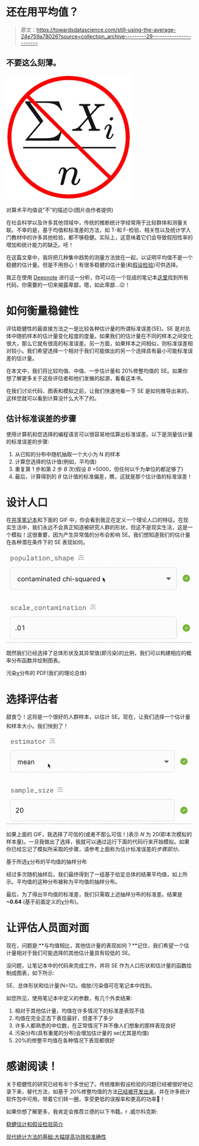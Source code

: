 # 还在用平均值？

> 原文：<https://towardsdatascience.com/still-using-the-average-24e759a78026?source=collection_archive---------29----------------------->

## 不要这么刻薄。

![](img/8b7f0359d9e8987a5922a7cdbbc56703.png)

对算术平均值说“不”的描述😉(图片由作者提供)

在社会科学以及许多其他领域中，传统的推断统计学经常用于比较群体和测量关联。不幸的是，基于均值和标准差的方法，如 T-和 F-检验、相关性以及统计学入门教材中的许多其他检验，都不够稳健。实际上，这意味着它们会导致假阳性率的增加和统计能力的缺乏。呸！

在这篇文章中，我将把几种集中趋势的测量方法放在一起，以证明平均值不是一个稳健的估计量。但是不用担心！有很多稳健的估计量(和[假设检验](https://joss.theoj.org/papers/10.21105/joss.02241))可供选择。

我正在使用 [Deepnote](https://deepnote.com/) 进行这一分析，你可以在一个现成的笔记本[这里](http://notebook)找到所有代码，你需要的一切来揭露卑鄙，嗯，如此卑鄙…😉！

# 如何衡量稳健性

评估稳健性的最直接方法之一是比较各种估计量的所谓标准误差(SE)。SE 是对总体中随机样本的估计量变化程度的度量。如果我们的估计量在不同的样本之间变化很大，那么它就有很高的标准误差。另一方面，如果样本之间相似，则标准误差相对较小。我们希望选择一个相对于我们可能做出的另一个选择具有最小可能标准误差的估计量。

在本文中，我们将比较均值、中值、一步估计量和 20%修整均值的 SE。如果你想了解更多关于这些评估者和他们发展的起源，看看这本书。

在我们讨论代码、图表和模拟之前，让我们快速地看一下 SE 是如何推导出来的，这样您就可以看到计算没什么大不了的。

## 估计标准误差的步骤

使用计算机和您选择的编程语言可以很容易地估算出标准误差。以下是测量估计量的标准误差的步骤:

1.  从已知的分布中随机抽取一个大小为 N 的样本
2.  计算您选择的估计值(例如，平均值)
3.  重复第 1 步和第 2 步 *B* 次(假设 *B* =5000，但任何以千为单位的都足够了)
4.  最后，计算得到的 *B* 估计值的标准偏差，瞧，这就是那个估计值的标准误差！

# 设计人口

在[共享笔记本](https://deepnote.com/@allan-campopiano/standarderror-TBgBG4MJQ6yU4NcTa_AH5w)和下面的 GIF 中，你会看到我正在定义一个理论人口的特征。在现实生活中，我们永远不会真正知道被研究人群的形状，但这不是现实生活，这是一个模拟！这很重要，因为产生异常值的分布会影响 SE。我们想知道我们的估计量在各种潜在条件下的 SE 表现如何。

![](img/6b26acc70e91996d9beea3fa4db112d3.png)

既然我们已经选择了总体形状及其异常值(即污染)的比例，我们可以构建相应的概率分布函数并绘制图表。

污染χ分布的 PDF(我们的理论总体)

# 选择评估者

甜食👌！这将是一个很好的人群样本，以估计 SE。现在，让我们选择一个估计量和样本大小。我们快到了！

![](img/8e2d37b4f5ec488acaeb53c3dcc37f9f.png)

如果上面的 GIF，我选择了可信的(或者不那么可信！)表示 *N* 为 20(即本次模拟的样本量)。一旦我做出了选择，我就可以通过运行下面的代码行来开始模拟。如果你已经忘记了模拟所采取的步骤，请参考上面称为估计标准误差的*步骤部分。*

基于所选χ分布的平均值的抽样分布

经过多次随机抽样后，我们最终得到了一组基于给定总体的结果平均值，如上所示。平均值的这种分布被称为平均值的抽样分布。

最后，为了得出平均值的标准差，我们只需取上述抽样分布的标准差。结果是 **~0.64** (基于前面定义的χ分布)。

# 让评估人员面对面

现在，问题是:**与均值相比，其他估计量的表现如何？**记住，我们希望一个估计量相对于我们可能选择的其他估计量具有较低的 SE。

没问题，让笔记本中的代码来完成工作，并将 SE 作为人口形状和估计量的函数绘制成图表，如下所示:

SE、总体形状和估计量(N=12)。缩放/污染值可在笔记本中找到。

如您所见，使用笔记本中定义的参数，有几个外卖结果:

1.  相对于其他估计量，均值在许多情况下的标准差表现不佳
2.  均值在完全正态下表现最好，但差不了多少
3.  许多人都熟悉的中位数，在正常情况下并不像人们想象的那样表现良好
4.  污染分布(具有重尾的分布)会增加估计量的 se(尤其是均值)
5.  20%的修整平均值在各种情况下表现都很好

# 感谢阅读！

关于稳健性的研究已经有半个多世纪了。传统推断假设检验的问题已经被很好地记录下来，替代方法，如基于 20%修整均值的方法[已经被开发出来](https://www.springer.com/gp/book/9781441955241)，并在许多统计软件包中可用。带着它们转一圈，享受更低的误报率和更高的功率💪！

如果你想了解更多，我肯定会推荐兰德的以下书籍。r .威尔科克斯:

[稳健估计和假设检验简介](https://www.sciencedirect.com/book/9780123869838/introduction-to-robust-estimation-and-hypothesis-testing)

[现代统计方法的基础:大幅提高功效和准确性](https://www.springer.com/gp/book/9781441955241)